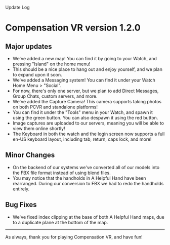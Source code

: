 Update Log
# Compensation VR version 1.2.0

## Major updates

* We've added a new map! You can find it by going to your Watch, and pressing "Island" on the home menu!
*    This should be a nice place to hang out and enjoy yourself, and we plan to expand upon it soon.
* We've added a Messaging system! You can find it under your Watch Home Menu > "Social".
*    For now, there's only one server, but we plan to add Direct Messages, Group Chats, custom servers, and more.
* We've added the Capture Camera! This camera supports taking photos on both PCVR and standalone platforms!
*    You can find it under the "Tools" menu in your Watch, and spawn it using the green button. You can also despawn it using the red button.
*    Image captures are uploaded to our servers, meaning you will be able to view them online shortly!
* The Keyboard in both the watch and the login screen now supports a full en-US keyboard layout, including tab, return, caps lock, and more!

## Minor Changes

* On the backend of our systems we've converted all of our models into the FBX file format instead of using blend files.
* You may notice that the handholds in A Helpful Hand have been rearranged. During our conversion to FBX we had to redo the handholds entirely.

## Bug Fixes

* We've fixed index clipping at the base of both A Helpful Hand maps, due to a duplicate plane at the bottom of the map.

----
  
As always, thank you for playing Compensation VR, and have fun!

